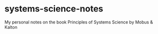 # systems-science-notes
My personal notes on the book Principles of Systems Science by Mobus &amp; Kalton
